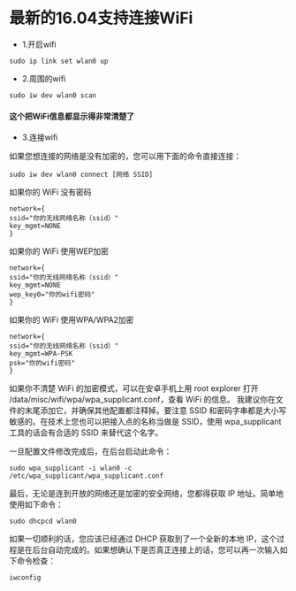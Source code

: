 # 最新的16.04支持连接WiFi

* 1.开启wifi
```
sudo ip link set wlan0 up
```

* 2.周围的wifi
```
sudo iw dev wlan0 scan
```
#### 这个把WiFi信息都显示得非常清楚了

* 3.连接wifi

如果您想连接的网络是没有加密的，您可以用下面的命令直接连接：
```
sudo iw dev wlan0 connect [网络 SSID]
```

如果你的 WiFi 没有密码

```
network={
ssid="你的无线网络名称（ssid）"
key_mgmt=NONE
}
```

如果你的 WiFi 使用WEP加密

```
network={
ssid="你的无线网络名称（ssid）"
key_mgmt=NONE
wep_key0="你的wifi密码"
}
```

如果你的 WiFi 使用WPA/WPA2加密

```
network={
ssid="你的无线网络名称（ssid）"
key_mgmt=WPA-PSK
psk="你的wifi密码"
}
```

如果你不清楚 WiFi 的加密模式，可以在安卓手机上用 root explorer 打开 /data/misc/wifi/wpa/wpa_supplicant.conf，查看 WiFi 的信息。
我建议你在文件的末尾添加它，并确保其他配置都注释掉。要注意 SSID 和密码字串都是大小写敏感的。在技术上您也可以把接入点的名称当做是 SSID，使用 wpa_supplicant 工具的话会有合适的 SSID 来替代这个名字。

一旦配置文件修改完成后，在后台启动此命令：

```
sudo wpa_supplicant -i wlan0 -c /etc/wpa_supplicant/wpa_supplicant.conf
```

最后，无论是连到开放的网络还是加密的安全网络，您都得获取 IP 地址。简单地使用如下命令：

```
sudo dhcpcd wlan0
```

如果一切顺利的话，您应该已经通过 DHCP 获取到了一个全新的本地 IP，这个过程是在后台自动完成的。如果想确认下是否真正连接上的话，您可以再一次输入如下命令检查：

```
iwconfig
```
